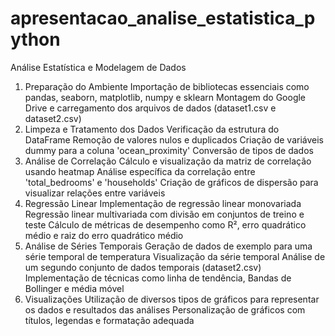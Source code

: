 # apresentacao_analise_estatistica_python

Análise Estatística e Modelagem de Dados

1. Preparação do Ambiente
Importação de bibliotecas essenciais como pandas, seaborn, matplotlib, numpy e sklearn
Montagem do Google Drive e carregamento dos arquivos de dados (dataset1.csv e dataset2.csv)
2. Limpeza e Tratamento dos Dados
Verificação da estrutura do DataFrame
Remoção de valores nulos e duplicados
Criação de variáveis dummy para a coluna 'ocean_proximity'
Conversão de tipos de dados
3. Análise de Correlação
Cálculo e visualização da matriz de correlação usando heatmap
Análise específica da correlação entre 'total_bedrooms' e 'households'
Criação de gráficos de dispersão para visualizar relações entre variáveis
4. Regressão Linear
Implementação de regressão linear monovariada
Regressão linear multivariada com divisão em conjuntos de treino e teste
Cálculo de métricas de desempenho como R², erro quadrático médio e raiz do erro quadrático médio
5. Análise de Séries Temporais
Geração de dados de exemplo para uma série temporal de temperatura
Visualização da série temporal
Análise de um segundo conjunto de dados temporais (dataset2.csv)
Implementação de técnicas como linha de tendência, Bandas de Bollinger e média móvel
6. Visualizações
Utilização de diversos tipos de gráficos para representar os dados e resultados das análises
Personalização de gráficos com títulos, legendas e formatação adequada
